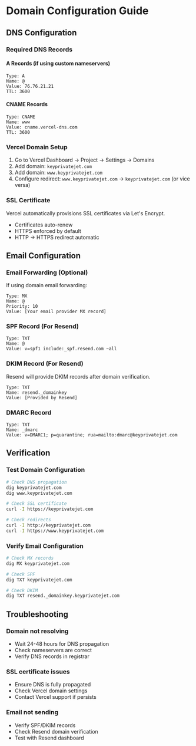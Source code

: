 # Domain Configuration Guide

## DNS Configuration

### Required DNS Records

#### A Records (if using custom nameservers)
```
Type: A
Name: @
Value: 76.76.21.21
TTL: 3600
```

#### CNAME Records
```
Type: CNAME
Name: www
Value: cname.vercel-dns.com
TTL: 3600
```

### Vercel Domain Setup

1. Go to Vercel Dashboard → Project → Settings → Domains
2. Add domain: `keyprivatejet.com`
3. Add domain: `www.keyprivatejet.com`
4. Configure redirect: `www.keyprivatejet.com` → `keyprivatejet.com` (or vice versa)

### SSL Certificate

Vercel automatically provisions SSL certificates via Let's Encrypt.
- Certificates auto-renew
- HTTPS enforced by default
- HTTP → HTTPS redirect automatic

## Email Configuration

### Email Forwarding (Optional)

If using domain email forwarding:

```
Type: MX
Name: @
Priority: 10
Value: [Your email provider MX record]
```

### SPF Record (For Resend)

```
Type: TXT
Name: @
Value: v=spf1 include:_spf.resend.com ~all
```

### DKIM Record (For Resend)

Resend will provide DKIM records after domain verification.

```
Type: TXT
Name: resend._domainkey
Value: [Provided by Resend]
```

### DMARC Record

```
Type: TXT
Name: _dmarc
Value: v=DMARC1; p=quarantine; rua=mailto:dmarc@keyprivatejet.com
```

## Verification

### Test Domain Configuration

```bash
# Check DNS propagation
dig keyprivatejet.com
dig www.keyprivatejet.com

# Check SSL certificate
curl -I https://keyprivatejet.com

# Check redirects
curl -I http://keyprivatejet.com
curl -I https://www.keyprivatejet.com
```

### Verify Email Configuration

```bash
# Check MX records
dig MX keyprivatejet.com

# Check SPF
dig TXT keyprivatejet.com

# Check DKIM
dig TXT resend._domainkey.keyprivatejet.com
```

## Troubleshooting

### Domain not resolving
- Wait 24-48 hours for DNS propagation
- Check nameservers are correct
- Verify DNS records in registrar

### SSL certificate issues
- Ensure DNS is fully propagated
- Check Vercel domain settings
- Contact Vercel support if persists

### Email not sending
- Verify SPF/DKIM records
- Check Resend domain verification
- Test with Resend dashboard

